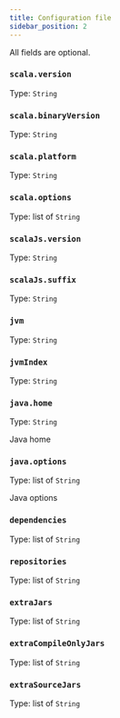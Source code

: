 ```yaml
---
title: Configuration file
sidebar_position: 2
---
```


All fields are optional.

### `scala.version`

Type: `String`

### `scala.binaryVersion`

Type: `String`

### `scala.platform`

Type: `String`

### `scala.options`

Type: list of `String`

### `scalaJs.version`

Type: `String`

### `scalaJs.suffix`

Type: `String`

### `jvm`

Type: `String`

### `jvmIndex`

Type: `String`

### `java.home`

Type: `String`

Java home

### `java.options`

Type: list of `String`

Java options

### `dependencies`

Type: list of `String`

### `repositories`

Type: list of `String`

### `extraJars`

Type: list of `String`

### `extraCompileOnlyJars`

Type: list of `String`

### `extraSourceJars`

Type: list of `String`

